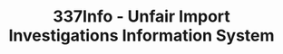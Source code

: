---
bigquery: https://console.cloud.google.com/bigquery?p=patents-public-data&d=usitc_investigations&page=dataset&project=sheets-management-319211
citation: US International Trade Commission 337Info Unfair Import Investigations Information
  System
contributors: US International Trade Comission
cost: None
description: US International Trade Commission 337Info Unfair Import Investigations
  Information System contains data on investigations done under Section 337. Section
  337 declares the infringement of certain statutory intellectual property rights
  and other forms of unfair competition in import trade to be unlawful practices.
  Most Section 337 investigations involve allegations of patent or registered trademark
  infringement.
documentation: FAQ and tutorial available on the site
last_edit: 04/09/2022, 21:22:36
location: https://pubapps2.usitc.gov/337external/
maintained_by: US International Trade Comission
schema_fields:
- patentNumber
- copyrightNumbers
- dateCreated
- finalIdOnViolationIssue
- targetDate
- ouiiParticipation
- complainant
- aljAssigned
- investigationType
- finalIdOnViolationDue
- issueDateOtherNonFinal
- teoIdIssueDate
- respondent
- finalDetViolation
- htsNumbers
- internalRemand
- markmanHearing
- publication_number
- docketNo
- endDateMarkmanHearing
- teoProceedingInvolved
- scheduledStartDateEvidHear
- investigationNo
- currentStatus
- dateOfPublicationFrNotice
- finalDetNoViolation
- id
- cafcAppeals
- patentNumbers
- teoIdDueDate
- currentActiveALJ
- lastUpdated
- title
- invUnfairAct
- ouiiAttorney
- investigationTermDate
- gcAttorney
- scheduledEndDateEvidHear
- actualStartDateEvidHear
- actualEndDateEvidHear
- trademarkNumbers
- teoReliefGranted
- startDateMarkmanHearing
- dateComplaintFiled
shortname: unfair_import_investigations
tags:
- import
- legal
- trade
timeframe: 2008-2021 (prior to 2008 downloadable as a JSON file)
title: 337Info - Unfair Import Investigations Information System
uuid: 2721f5ec-e599-4890-9265-9706719fc71e
---